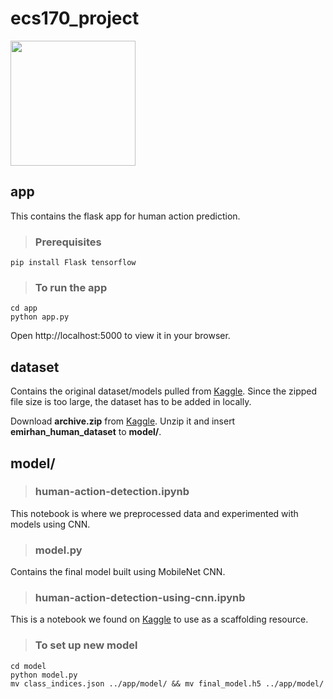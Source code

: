 # ecs170_project
<img src="https://github.com/zhxu33/ecs170_project/assets/77419802/53060682-9e60-41ed-bb32-1a12513e20ac" width="200">

## app
This contains the flask app for human action prediction.

> ### Prerequisites
```
pip install Flask tensorflow
```

> ### To run the app
```
cd app
python app.py
```
Open http://localhost:5000 to view it in your browser.

## dataset
Contains the original dataset/models pulled from [Kaggle](https://www.kaggle.com/datasets/emirhanai/human-action-detection-artificial-intelligence/data). Since the zipped file size is too large, the dataset has to be added in locally.

Download **archive.zip** from [Kaggle](https://www.kaggle.com/datasets/emirhanai/human-action-detection-artificial-intelligence/data). Unzip it and insert **emirhan_human_dataset** to **model/**.

## model/

> ### human-action-detection.ipynb
This notebook is where we preprocessed data and experimented with models using CNN.

> ### model.py
Contains the final model built using MobileNet CNN.

> ### human-action-detection-using-cnn.ipynb
This is a notebook we found on [Kaggle](https://www.kaggle.com/code/kirollosashraf/human-action-detection-using-cnn) to use as a scaffolding resource.

> ### To set up new model
```
cd model
python model.py
mv class_indices.json ../app/model/ && mv final_model.h5 ../app/model/
```
